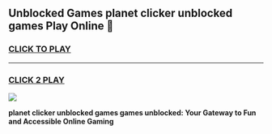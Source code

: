 
## Unblocked Games planet clicker unblocked games Play Online 👋
<h3>
<a href="https://news.freeplayer.one?title=planet_clicker_unblocked_games&ref=17F">CLICK TO PLAY</a></h3>
<hr>

<h3>
<a href="https://news.freeplayer.one?title=planet_clicker_unblocked_games&ref=17F">CLICK 2 PLAY</a>
  
</h3>

<a href="https://news.freeplayer.one?title=planet_clicker_unblocked_games&ref=17F/"><img src="https://clearcache.store/games.png"></a>


**planet clicker unblocked games games unblocked: Your Gateway to Fun and Accessible Online Gaming**
